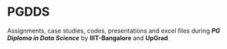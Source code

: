 # PGDDS
Assignments, case studies, codes, presentations and excel files during **_PG Diploma in Data Science_** by __IIIT-Bangalore__ and **UpGrad**
